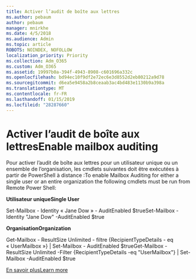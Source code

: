 ```yaml
---
title: Activer l’audit de boîte aux lettres
ms.author: pebaum
author: pebaum
manager: mnirkhe
ms.date: 4/5/2018
ms.audience: Admin
ms.topic: article
ROBOTS: NOINDEX, NOFOLLOW
localization_priority: Priority
ms.collection: Adm_O365
ms.custom: Adm_O365
ms.assetid: 19997b0a-394f-4943-8908-c601696a332c
ms.openlocfilehash: bd94ec10f9df2e72ec6e3d8552d2eb80212a9d78
ms.sourcegitcommit: d6ea5e9458a2b8ceaab3ac4bd483e1130b9a398a
ms.translationtype: MT
ms.contentlocale: fr-FR
ms.lasthandoff: 01/15/2019
ms.locfileid: "28287660"
---
```

# <a name="enable-mailbox-auditing"></a><span data-ttu-id="1e04d-102">Activer l’audit de boîte aux lettres</span><span class="sxs-lookup"><span data-stu-id="1e04d-102">Enable mailbox auditing</span></span>

<span data-ttu-id="1e04d-103">Pour activer l’audit de boîte aux lettres pour un utilisateur unique ou un ensemble de l’organisation, les cmdlets suivantes doit être exécutées à partir de PowerShell à distance :</span><span class="sxs-lookup"><span data-stu-id="1e04d-103">To enable Mailbox Auditing for either a single user or an entire organization the following cmdlets must be run from Remote Power Shell:</span></span>
  
 <span data-ttu-id="1e04d-104">**Utilisateur unique**</span><span class="sxs-lookup"><span data-stu-id="1e04d-104">**Single User**</span></span>
  
<span data-ttu-id="1e04d-105">Set-Mailbox - Identity « Jane Dow » - AuditEnabled $true</span><span class="sxs-lookup"><span data-stu-id="1e04d-105">Set-Mailbox -Identity "Jane Dow" -AuditEnabled $true</span></span>
  
 <span data-ttu-id="1e04d-106">**Organisation**</span><span class="sxs-lookup"><span data-stu-id="1e04d-106">**Organization**</span></span>
  
<span data-ttu-id="1e04d-107">Get-Mailbox - ResultSize Unlimited - filtre {RecipientTypeDetails - eq « UserMailbox »} | Set-Mailbox - AuditEnabled $true</span><span class="sxs-lookup"><span data-stu-id="1e04d-107">Get-Mailbox -ResultSize Unlimited -Filter {RecipientTypeDetails -eq "UserMailbox"} | Set-Mailbox -AuditEnabled $true</span></span>
  
[<span data-ttu-id="1e04d-108">En savoir plus</span><span class="sxs-lookup"><span data-stu-id="1e04d-108">Learn more</span></span>](https://support.office.com/article/aaca8987-5b62-458b-9882-c28476a66918)
  

